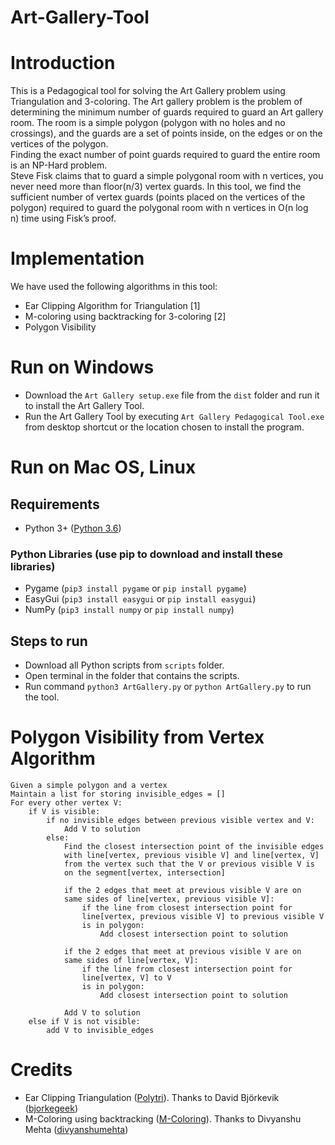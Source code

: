 # Art-Gallery-Tool
# Introduction
This is a Pedagogical tool for solving the Art Gallery problem using Triangulation and 3-coloring.
The Art gallery problem is the problem of determining the minimum number of guards required to guard an Art gallery room.
The room is a simple polygon (polygon with no holes and no crossings), and the guards are a set of points inside, on the edges or on the vertices of the polygon.<br>
Finding the exact number of point guards required to guard the entire room is an NP-Hard problem.<br>
Steve Fisk claims that to guard a simple polygonal room with n vertices, you never need more than floor(n/3) vertex guards.
In this tool, we find the sufficient number of vertex guards (points placed on the vertices of the polygon) required to guard the polygonal room with n vertices in O(n log n) time using Fisk’s proof.

# Implementation
We have used the following algorithms in this tool:
* Ear Clipping Algorithm for Triangulation [1]
* M-coloring using backtracking for 3-coloring [2]
* Polygon Visibility

# Run on Windows
* Download the ```Art Gallery setup.exe``` file from the ```dist``` folder and run it to install the Art Gallery Tool.
* Run the Art Gallery Tool by executing ```Art Gallery Pedagogical Tool.exe``` from desktop shortcut or the location chosen to install the program.

# Run on Mac OS, Linux
## Requirements
* Python 3+ ([Python 3.6](https://www.python.org/downloads/release/python-363/))
### Python Libraries (use pip to download and install these libraries)
* Pygame  (```pip3 install pygame``` or ```pip install pygame```)
* EasyGui (```pip3 install easygui``` or ```pip install easygui```)
* NumPy (```pip3 install numpy``` or ```pip install numpy```)

## Steps to run
* Download all Python scripts from ```scripts``` folder.
* Open terminal in the folder that contains the scripts.
* Run command ```python3 ArtGallery.py``` or ```python ArtGallery.py``` to run the tool.

# Polygon Visibility from Vertex Algorithm
```
Given a simple polygon and a vertex
Maintain a list for storing invisible_edges = []
For every other vertex V:
	if V is visible:
    	if no invisible edges between previous visible vertex and V:
        	Add V to solution
        else:
        	Find the closest intersection point of the invisible edges
            with line[vertex, previous visible V] and line[vertex, V]
            from the vertex such that the V or previous visible V is
            on the segment[vertex, intersection]
            
            if the 2 edges that meet at previous visible V are on
            same sides of line[vertex, previous visible V]:
            	if the line from closest intersection point for 
                line[vertex, previous visible V] to previous visible V
                is in polygon:
                	Add closest intersection point to solution
             
            if the 2 edges that meet at previous visible V are on
            same sides of line[vertex, V]:
            	if the line from closest intersection point for 
                line[vertex, V] to V
                is in polygon:
                	Add closest intersection point to solution
            
            Add V to solution
    else if V is not visible:
    	add V to invisible_edges
```
    	

# Credits
* Ear Clipping Triangulation ([Polytri](https://github.com/bjorkegeek/polytri)). Thanks to David Björkevik ([bjorkegeek](https://github.com/bjorkegeek))
* M-Coloring using backtracking ([M-Coloring](https://github.com/divyanshumehta/graph-algo)). Thanks to Divyanshu Mehta ([divyanshumehta](https://github.com/divyanshumehta/graph-algo))

